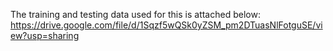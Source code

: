 The training and testing data used for this is attached below:
https://drive.google.com/file/d/1Sqzf5wQSk0yZSM_pm2DTuasNlFotguSE/view?usp=sharing
